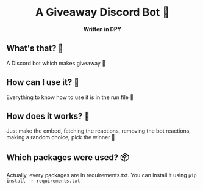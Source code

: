<div align="center">
    <br>
    <h1>
        A Giveaway Discord Bot 🎉
    </h1>
    <strong>Written in DPY</strong>
</div>

## What's that? 🍹
A Discord bot which makes giveaway 🍾

## How can I use it? 🏹
Everything to know how to use it is in the run file 🥂

## How does it works? 🍉
Just make the embed, fetching the reactions, removing the bot reactions, making a random choice, pick the winner 🌊

## Which packages were used? 📦
Actually, every packages are in requirements.txt. You can install it using `pip install -r requirements.txt`